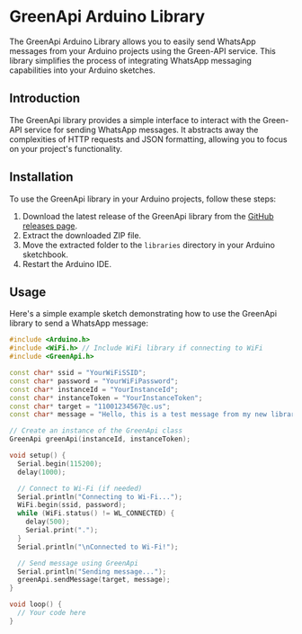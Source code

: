 # GreenApi Arduino Library

The GreenApi Arduino Library allows you to easily send WhatsApp messages from your Arduino projects using the Green-API service. This library simplifies the process of integrating WhatsApp messaging capabilities into your Arduino sketches.

## Introduction

The GreenApi library provides a simple interface to interact with the Green-API service for sending WhatsApp messages. It abstracts away the complexities of HTTP requests and JSON formatting, allowing you to focus on your project's functionality.

## Installation

To use the GreenApi library in your Arduino projects, follow these steps:

1. Download the latest release of the GreenApi library from the [GitHub releases page](https://github.com/your_username/GreenApi/releases).
2. Extract the downloaded ZIP file.
3. Move the extracted folder to the `libraries` directory in your Arduino sketchbook.
4. Restart the Arduino IDE.

## Usage

Here's a simple example sketch demonstrating how to use the GreenApi library to send a WhatsApp message:

```cpp
#include <Arduino.h>
#include <WiFi.h> // Include WiFi library if connecting to WiFi
#include <GreenApi.h>

const char* ssid = "YourWiFiSSID";
const char* password = "YourWiFiPassword";
const char* instanceId = "YourInstanceId";
const char* instanceToken = "YourInstanceToken";
const char* target = "11001234567@c.us";
const char* message = "Hello, this is a test message from my new library!";

// Create an instance of the GreenApi class
GreenApi greenApi(instanceId, instanceToken);

void setup() {
  Serial.begin(115200);
  delay(1000);

  // Connect to Wi-Fi (if needed)
  Serial.println("Connecting to Wi-Fi...");
  WiFi.begin(ssid, password);
  while (WiFi.status() != WL_CONNECTED) {
    delay(500);
    Serial.print(".");
  }
  Serial.println("\nConnected to Wi-Fi!");

  // Send message using GreenApi
  Serial.println("Sending message...");
  greenApi.sendMessage(target, message);
}

void loop() {
  // Your code here
}
